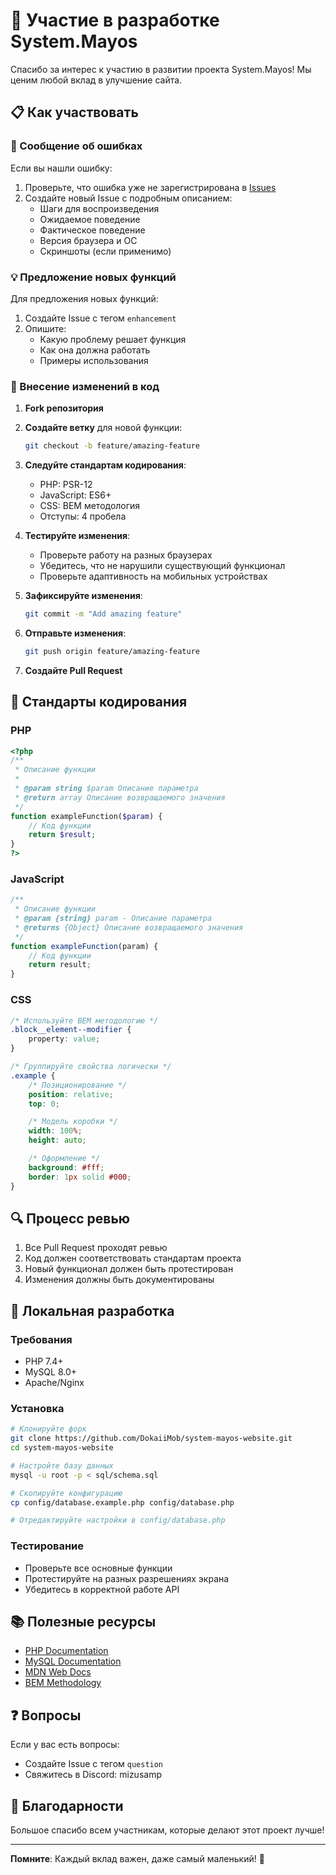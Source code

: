 # 🤝 Участие в разработке System.Mayos

Спасибо за интерес к участию в развитии проекта System.Mayos! Мы ценим любой вклад в улучшение сайта.

## 📋 Как участвовать

### 🐛 Сообщение об ошибках

Если вы нашли ошибку:

1. Проверьте, что ошибка уже не зарегистрирована в [Issues](https://github.com/DokaiiMob/system-mayos-website/issues)
2. Создайте новый Issue с подробным описанием:
   - Шаги для воспроизведения
   - Ожидаемое поведение
   - Фактическое поведение
   - Версия браузера и ОС
   - Скриншоты (если применимо)

### 💡 Предложение новых функций

Для предложения новых функций:

1. Создайте Issue с тегом `enhancement`
2. Опишите:
   - Какую проблему решает функция
   - Как она должна работать
   - Примеры использования

### 🔧 Внесение изменений в код

1. **Fork репозитория**
2. **Создайте ветку** для новой функции:
   ```bash
   git checkout -b feature/amazing-feature
   ```

3. **Следуйте стандартам кодирования**:
   - PHP: PSR-12
   - JavaScript: ES6+
   - CSS: BEM методология
   - Отступы: 4 пробела

4. **Тестируйте изменения**:
   - Проверьте работу на разных браузерах
   - Убедитесь, что не нарушили существующий функционал
   - Проверьте адаптивность на мобильных устройствах

5. **Зафиксируйте изменения**:
   ```bash
   git commit -m "Add amazing feature"
   ```

6. **Отправьте изменения**:
   ```bash
   git push origin feature/amazing-feature
   ```

7. **Создайте Pull Request**

## 📝 Стандарты кодирования

### PHP
```php
<?php
/**
 * Описание функции
 *
 * @param string $param Описание параметра
 * @return array Описание возвращаемого значения
 */
function exampleFunction($param) {
    // Код функции
    return $result;
}
?>
```

### JavaScript
```javascript
/**
 * Описание функции
 * @param {string} param - Описание параметра
 * @returns {Object} Описание возвращаемого значения
 */
function exampleFunction(param) {
    // Код функции
    return result;
}
```

### CSS
```css
/* Используйте BEM методологию */
.block__element--modifier {
    property: value;
}

/* Группируйте свойства логически */
.example {
    /* Позиционирование */
    position: relative;
    top: 0;

    /* Модель коробки */
    width: 100%;
    height: auto;

    /* Оформление */
    background: #fff;
    border: 1px solid #000;
}
```

## 🔍 Процесс ревью

1. Все Pull Request проходят ревью
2. Код должен соответствовать стандартам проекта
3. Новый функционал должен быть протестирован
4. Изменения должны быть документированы

## 🚀 Локальная разработка

### Требования
- PHP 7.4+
- MySQL 8.0+
- Apache/Nginx

### Установка
```bash
# Клонируйте форк
git clone https://github.com/DokaiiMob/system-mayos-website.git
cd system-mayos-website

# Настройте базу данных
mysql -u root -p < sql/schema.sql

# Скопируйте конфигурацию
cp config/database.example.php config/database.php

# Отредактируйте настройки в config/database.php
```

### Тестирование
- Проверьте все основные функции
- Протестируйте на разных разрешениях экрана
- Убедитесь в корректной работе API

## 📚 Полезные ресурсы

- [PHP Documentation](https://www.php.net/docs.php)
- [MySQL Documentation](https://dev.mysql.com/doc/)
- [MDN Web Docs](https://developer.mozilla.org/)
- [BEM Methodology](http://getbem.com/)

## ❓ Вопросы

Если у вас есть вопросы:

- Создайте Issue с тегом `question`
- Свяжитесь в Discord: mizusamp

## 🎉 Благодарности

Большое спасибо всем участникам, которые делают этот проект лучше!

---

**Помните**: Каждый вклад важен, даже самый маленький! 🌟
